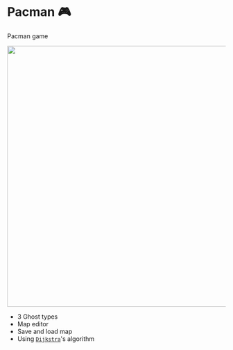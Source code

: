 # Pacman :video_game:
Pacman game

<img src="https://github.com/1997alireza/Pacman/blob/master/screenshot.png" width="600">


- 3 Ghost types
- Map editor 
- Save and load map 
- Using [`Dijkstra`](https://en.wikipedia.org/wiki/Dijkstra's_algorithm)'s algorithm
